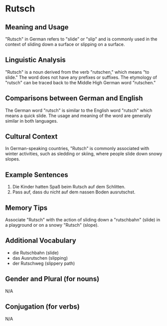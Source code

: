 # Rutsch
## Meaning and Usage
"Rutsch" in German refers to "slide" or "slip" and is commonly used in the context of sliding down a surface or slipping on a surface.

## Linguistic Analysis
"Rutsch" is a noun derived from the verb "rutschen," which means "to slide." The word does not have any prefixes or suffixes. The etymology of "rutsch" can be traced back to the Middle High German word "rutschen."

## Comparisons between German and English
The German word "rutsch" is similar to the English word "rutsch" which means a quick slide. The usage and meaning of the word are generally similar in both languages.

## Cultural Context
In German-speaking countries, "Rutsch" is commonly associated with winter activities, such as sledding or skiing, where people slide down snowy slopes.

## Example Sentences
1. Die Kinder hatten Spaß beim Rutsch auf dem Schlitten.
2. Pass auf, dass du nicht auf dem nassen Boden ausrutschst.

## Memory Tips
Associate "Rutsch" with the action of sliding down a "rutschbahn" (slide) in a playground or on a snowy "Rutsch" (slope).

## Additional Vocabulary
- die Rutschbahn (slide)
- das Ausrutschen (slipping)
- der Rutschweg (slippery path)

## Gender and Plural (for nouns)
N/A

## Conjugation (for verbs)
N/A